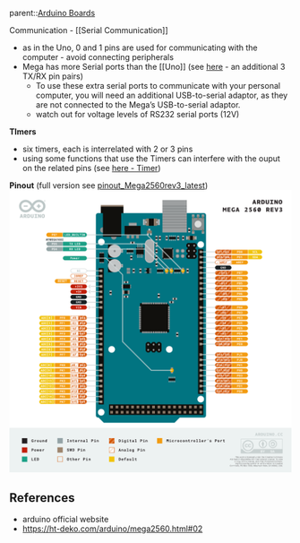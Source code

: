 parent::[Arduino Boards](Arduino%20Boards.md)

Communication - [[Serial Communication]]
- as in the Uno, 0 and 1 pins are used for communicating with the computer - avoid connecting peripherals 
- Mega has more Serial ports than the [[Uno]] (see [here](https://www.arduino.cc/reference/en/language/functions/communication/serial/) - an additional 3 TX/RX pin pairs)
	- To use these extra serial ports to communicate with your personal computer, you will need an additional USB-to-serial adaptor, as they are not connected to the Mega’s USB-to-serial adaptor.
	- watch out for voltage levels of RS232 serial ports (12V)

**TImers**
- six timers, each is interrelated with 2 or 3 pins
- using some functions that use the Timers can interfere with the ouput on the related pins (see [here - Timer](https://ht-deko.com/arduino/mega2560.html#02))

**Pinout** (full version see [pinout_Mega2560rev3_latest](Personal%20Folders/that_marouk_ish/attachments/pinout_Mega2560rev3_latest.pdf))
![](Personal%20Folders/that_marouk_ish/attachments/Pasted%20image%2020221002172632.png)

## References
- arduino official website
- https://ht-deko.com/arduino/mega2560.html#02